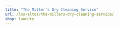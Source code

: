 ```yaml
---
title: "The Miller's Dry Cleaning Service"
url: /los-altos/the-millers-dry-cleaning-service/
shop: laundry
---
```

